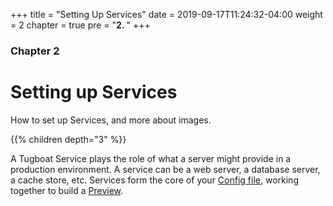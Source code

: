 +++
title = "Setting Up Services"
date = 2019-09-17T11:24:32-04:00
weight = 2
chapter = true
pre = "<b>2. </b>"
+++

### Chapter 2

# Setting up Services

How to set up Services, and more about images.

{{% children depth="3" %}}

A Tugboat Service plays the role of what a server might provide in a production
environment. A service can be a web server, a database server, a cache store,
etc. Services form the core of your
[Config file](/setting-up-tugboat/create-a-tugboat-config-file/), working
together to build a [Preview](/building-a-preview/).
